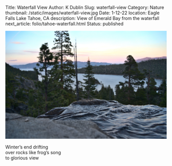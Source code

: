 Title: Waterfall View
Author: K Dublin
Slug: waterfall-view
Category: Nature
thumbnail: /static/images/waterfall-view.jpg
Date: 1-12-22
location: Eagle Falls Lake Tahoe, CA
description: View of Emerald Bay from the waterfall
next_article: folio/tahoe-waterfall.html
Status: published

<img src="../static/images/waterfall-view.jpg" alt="Waterfall that flows each spring" width=1000px />

<p class="poem">Winter’s end drifting <br/>
over rocks like frog’s song<br/>
to glorious view</p>
